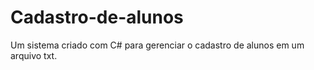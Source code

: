 # Cadastro-de-alunos
Um sistema criado com C# para gerenciar o cadastro de alunos em um arquivo txt.
